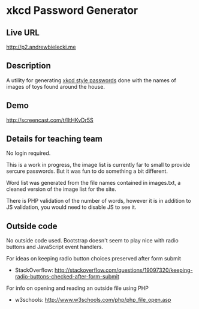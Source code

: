 # xkcd Password Generator

## Live URL
<http://p2.andrewbielecki.me>

## Description
A utility for generating [xkcd style passwords](http://xkcd.com/936/) done with the names of images of toys found around the house.

## Demo
<http://screencast.com/t/IltHKvDr5S>

## Details for teaching team
No login required.

This is a work in progress, the image list is currently far to small to provide sercure passwords. But it was fun to do something a bit different.

Word list was generated from the file names contained in images.txt, a cleaned version of the image list for the site.

There is PHP validation of the number of words, however it is in addition to JS validation, you would need to disable JS to see it.

## Outside code
No outside code used. Bootstrap doesn't seem to play nice with radio buttons and JavaScript event handlers.

For ideas on keeping radio button choices preserved after form submit
* StackOverflow: http://stackoverflow.com/questions/19097320/keeping-radio-buttons-checked-after-form-submit

For info on opening and reading an outside file using PHP
* w3schools: http://www.w3schools.com/php/php_file_open.asp

